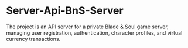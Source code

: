 # Server-Api-BnS-Server
 The project is an API server for a private Blade & Soul game server, managing user registration, authentication, character profiles, and virtual currency transactions.
